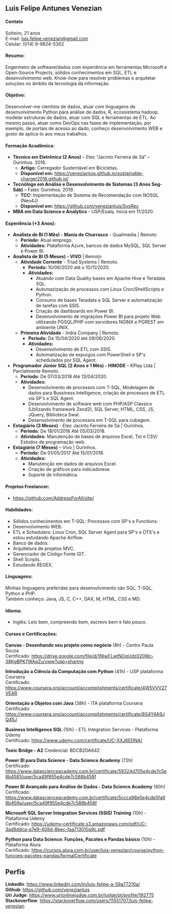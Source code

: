 ## Luis Felipe Antunes Venezian 
#### Contato
Solteiro, 21 anos   
E-mail: luis.felipe.venezian@gmail.com   
Celular: (014) 9-9824-5302   

#### Resumo:
Engenheiro de software/dados com experiência em ferramentas Microsoft e Open-Source Projects, sólidos conhecimentos em SQL, ETL e desenvolvimento web. _Know-how_ para resolver problemas e arquitetar soluções no âmbito da tecnologia da informação.

#### Objetivo:
Desenvolver-me cientista de dados, atuar com linguagens de desenvolvimento Python para análise de dados, R, ecossistema hadoop, modelar estruturas de dados,
atuar com SQL e ferramentas de ETL. Ao mesmo passo, atuar como DevOps nas fases de implementação, por exemplo, de portais de acesso ao dado, conheço desenvolvimento WEB e gosto de aplica-lo aos meus trabalhos.

#### Formação Acadêmica:
- **Técnico em Eletrônica (2 Anos)** – Etec “Jacinto Ferreira de Sá” – Ourinhos. 2016.
	- **Artigo:** Carregador Sustentável em Bicicletas.
	- **Disponível em:** https://venezianluis.github.io/sustainable-charger2016.github.io/
- **Tecnólogo em Análise e Desenvolvimento de Sistemas (3 Anos Seg-Sáb)** – Fatec Ourinhos. 2019.
	- **TCC:** Implementação de Sistema de Recomendação com NOSQL (Neo4J) 
	- **Disponível em:** https://github.com/venezianluis/SysRec
- **MBA em Data Science e Analytics** - USP/Esalq. Inicia em 11/2020. 

#### Experiência (+3 Anos):
- **Analista de BI (1 Mês) - Mania de Churrasco** - Qualimedia | Remoto
	* **Período:** Atual emprego.
	* **Atividades:** Plataforma Azure, bancos de dados MySQL, SQL Server e Power BI.
- **Analista de BI (5 Meses) - VIVO** | Remoto
	- **Atividade Corrente** - Triad Systems | Remoto. 
		* **Período:** 10/06/2020 até o 10/11/2020.
		* **Atividades:** 
			* Atuando com Data Quality bases em Apache Hive e Teradata SQL.
			* Automazização de processos com Linux Cron/ShellScripts e Python.
			* Consumo de bases Teradata e SQL Server e automatização de tarefas com SSIS.
			* Criação de dashboards em Power BI.
			* Desenvolvimento de migrações Power BI para projeto Web utilizando PGSQL/PHP com servidores NGINX e PGREST em ambiente UNIX. 
	- **Primeira Atividade** - Indra Company | Remoto. 
		* **Período:** De 15/04/2020 até 09/06/2020.
		* **Atividades:** 
			* Desenvolvimento de ETL com SSIS. 
			* Automatização de expurgos com PowerShell e SP's schedulados por SQL Agent. 
- **Programador Júnior SQL (2 Anos e 1 Mês) - HINODE** – KPlay Ltda | Parcialmente Remoto. 
	* **Período:** De 07/03/2018 Até 13/04/2020. 
	* **Atividades:** 
		* Desenvolvimento de processos com T-SQL, Modelagem de dados para Bussiness Intelligence, criação de processos de ETL via SP's e SQL Agent.
		* Desenvolvimento de software web com PHP/ASP Clássico (Utilizando framework Zend2), SQL Server, HTML, CSS, JS, JQuery, Biblioteca Swal.
		* Desenvolvimento de processos em T-SQL para cubagem.
- **Estagiário (3 Meses)** - Etec Jacinto Ferreira de Sá | Ourinhos. 
	* **Período:** De 18/01/2018 Até 05/03/2018. 
	* **Atividades:** Manutenção de bases de arquivos Excel, Txt e CSV/ Estudos de programação web.
- **Estagiário (7 Meses)** –  Vivo | Ourinhos.
	* **Período:** De 01/05/2017 Até 15/01/2018. 
	* **Atividades:**  
		* Manutenção em dados de arquivos Excel.
		* Criação de gráficos para indicadorese.
		* Suporte de informática.
		
#### Projetos Freelancer:
* https://github.com/AddressForAll/site/

#### Habilidades: 
- Sólidos conhecimentos em T-SQL: Processos com SP's e Functions.
- Desenvolvimento WEB.
- ETL e Schedulers: Linux Cron, SQL Server Agent para SP's e DTS's e estou estudando Apache Airflow.
- Banco de dados.
- Arquitetura de projetos MVC.
- Gerenciador de Código Fonte GIT.
- Shell Scripts.
- Estudando REGEX.

#### Linguagens: 
Minhas linguagens preferidas para desenvolvimento são SQL, T-SQL, Python e PHP.   
Também conheço: Java, JS, C, C++, DAX, M, HTML, CSS e MD.

#### Idioma:
- Inglês: Leio bem, compreendo bem, escrevo bem e falo pouco.

#### Cursos e Certificações:
**Canvas - Desenhando seu projeto como negócio** (8h) - Centro Paula Souza   
Certificado: https://drive.google.com/file/d/1NIwFLwtNOgUdz020Wc-38KgBPK7WAqZu/view?usp=sharing   

**Introdução a Ciência da Computação com Python** (41h) - USP plataforma Coursera   
Certificado: https://www.coursera.org/account/accomplishments/certificate/4W5VVV27VEAR

**Orientação a Objetos com Java** (38h) - ITA plataforma Coursera   
Certificado: https://www.coursera.org/account/accomplishments/certificate/8S4Y4A9JQ45J

**Business Intelligence SQL** (10h) - ETL Integration Services - Plataforma Udemy   
Certificado: https://www.udemy.com/certificate/UC-XXJ6EDNA/

**Toeic Bridge - A2**
Credencial: BDCB2DA642   

**Power BI para Data Science - Data Science Academy** (72h)   
Certificado: https://www.datascienceacademy.com.br/certificate/59324d705e4cde7c5e8b4581/user/5ca49f955e4cde7c588b458f

**Power BI Avançado para Análise de Dados - Data Science Academy** (60h)   
Certificado: https://www.datascienceacademy.com.br/certificate/5ccca98e5e4cde5fa68b459a/user/5ca49f955e4cde7c588b458f

**Microsoft SQL Server Integration Services (SSIS) Training** (10h) - Plataforma Udemy   
Certificado: https://udemy-certificate.s3.amazonaws.com/pdf/UC-3ad9ddca-a7e9-408d-8bec-faa713010a9c.pdf

**Python para Data Science: Funções, Pacotes e Pandas básico** (10h) - Plataforma Alura   
Certificado: https://cursos.alura.com.br/user/luis-venezian/course/python-funcoes-pacotes-pandas/formalCertificate

## Perfis 
**LinkedIn**: https://www.linkedin.com/in/luis-felipe-a-59a77210a/   
**Github**: https://github.com/venezianluis   
**Uri Judge**: https://www.urionlinejudge.com.br/judge/pt/profile/192775   
**Stackoverflow**: https://stackoverflow.com/users/11551707/luis-felipe-venezian

